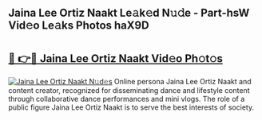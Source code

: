 ## Jaina Lee Ortiz Naakt Le𝚊k𝚎d N𝚞𝚍e - Part-hsW Vid𝚎o Le𝚊ks Photos haX9D

# <h2><a href="http://fb6bftz.evod.top/?m=Jaina+Lee+Ortiz+Naakt">🔗 👉🔴 Jaina Lee Ortiz Naakt Vid𝚎o Ph𝚘t𝚘s</a></h2>

[![Jaina Lee Ortiz Naakt N𝚞d𝚎s](https://i.imgur.com/8V9OHl7.gif)](http://fb6bftz.evod.top/?m=Jaina+Lee+Ortiz+Naakt)
Online persona Jaina Lee Ortiz Naakt and content creator, recognized for disseminating dance and lifestyle content through collaborative dance performances and mini vlogs. The role of a public figure Jaina Lee Ortiz Naakt is to serve the best interests of society. 
